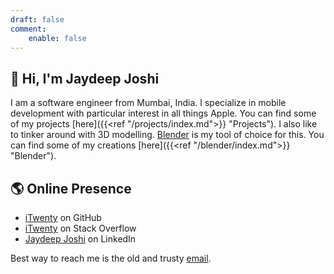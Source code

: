```yaml
---
draft: false
comment:
    enable: false
---
```

## 👋 Hi, I'm Jaydeep Joshi

I am a software engineer from Mumbai, India. I specialize in mobile development with particular interest in all things Apple. You can find some of my projects [here]({{<ref "/projects/index.md">}} "Projects"). I also like to tinker around with 3D modelling. [Blender](https://www.blender.org) is my tool of choice for this. You can find some of my creations [here]({{<ref "/blender/index.md">}} "Blender").

## 🌎 Online Presence

- [iTwenty](https://github.com/itwenty) on GitHub
- [iTwenty](https://stackoverflow.com/users/1003417/itwenty) on Stack Overflow
- [Jaydeep Joshi](https://www.linkedin.com/in/jaydeep-joshi-5a51524b/) on LinkedIn

Best way to reach me is the old and trusty [email](mailto:jaydeepmjoshi@gmail.com).
